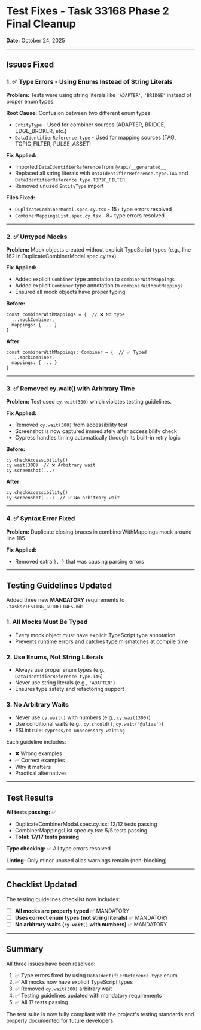 # Test Fixes - Task 33168 Phase 2 Final Cleanup

**Date:** October 24, 2025

---

## Issues Fixed

### 1. ✅ Type Errors - Using Enums Instead of String Literals

**Problem:** Tests were using string literals like `'ADAPTER'`, `'BRIDGE'` instead of proper enum types.

**Root Cause:** Confusion between two different enum types:
- `EntityType` - Used for combiner sources (ADAPTER, BRIDGE, EDGE_BROKER, etc.)
- `DataIdentifierReference.type` - Used for mapping sources (TAG, TOPIC_FILTER, PULSE_ASSET)

**Fix Applied:**
- Imported `DataIdentifierReference` from `@/api/__generated__`
- Replaced all string literals with `DataIdentifierReference.type.TAG` and `DataIdentifierReference.type.TOPIC_FILTER`
- Removed unused `EntityType` import

**Files Fixed:**
- `DuplicateCombinerModal.spec.cy.tsx` - 15+ type errors resolved
- `CombinerMappingsList.spec.cy.tsx` - 8+ type errors resolved

---

### 2. ✅ Untyped Mocks

**Problem:** Mock objects created without explicit TypeScript types (e.g., line 162 in DuplicateCombinerModal.spec.cy.tsx).

**Fix Applied:**
- Added explicit `Combiner` type annotation to `combinerWithMappings`
- Added explicit `Combiner` type annotation to `combinerWithoutMappings`
- Ensured all mock objects have proper typing

**Before:**
```tsx
const combinerWithMappings = {  // ❌ No type
  ...mockCombiner,
  mappings: { ... }
}
```

**After:**
```tsx
const combinerWithMappings: Combiner = {  // ✅ Typed
  ...mockCombiner,
  mappings: { ... }
}
```

---

### 3. ✅ Removed cy.wait() with Arbitrary Time

**Problem:** Test used `cy.wait(300)` which violates testing guidelines.

**Fix Applied:**
- Removed `cy.wait(300)` from accessibility test
- Screenshot is now captured immediately after accessibility check
- Cypress handles timing automatically through its built-in retry logic

**Before:**
```tsx
cy.checkAccessibility()
cy.wait(300)  // ❌ Arbitrary wait
cy.screenshot(...)
```

**After:**
```tsx
cy.checkAccessibility()
cy.screenshot(...)  // ✅ No arbitrary wait
```

---

### 4. ✅ Syntax Error Fixed

**Problem:** Duplicate closing braces in combinerWithMappings mock around line 185.

**Fix Applied:**
- Removed extra `}, }` that was causing parsing errors

---

## Testing Guidelines Updated

Added three new **MANDATORY** requirements to `.tasks/TESTING_GUIDELINES.md`:

### 1. All Mocks Must Be Typed
- Every mock object must have explicit TypeScript type annotation
- Prevents runtime errors and catches type mismatches at compile time

### 2. Use Enums, Not String Literals
- Always use proper enum types (e.g., `DataIdentifierReference.type.TAG`)
- Never use string literals (e.g., `'ADAPTER'`)
- Ensures type safety and refactoring support

### 3. No Arbitrary Waits
- Never use `cy.wait()` with numbers (e.g., `cy.wait(300)`)
- Use conditional waits (e.g., `cy.should()`, `cy.wait('@alias')`)
- ESLint rule: `cypress/no-unnecessary-waiting`

Each guideline includes:
- ❌ Wrong examples
- ✅ Correct examples
- Why it matters
- Practical alternatives

---

## Test Results

**All tests passing:** ✅

- DuplicateCombinerModal.spec.cy.tsx: 12/12 tests passing
- CombinerMappingsList.spec.cy.tsx: 5/5 tests passing
- **Total: 17/17 tests passing**

**Type checking:** ✅ All type errors resolved

**Linting:** Only minor unused alias warnings remain (non-blocking)

---

## Checklist Updated

The testing guidelines checklist now includes:

- [ ] **All mocks are properly typed** ✅ MANDATORY
- [ ] **Uses correct enum types (not string literals)** ✅ MANDATORY  
- [ ] **No arbitrary waits (`cy.wait()` with numbers)** ✅ MANDATORY

---

## Summary

All three issues have been resolved:

1. ✅ Type errors fixed by using `DataIdentifierReference.type` enum
2. ✅ All mocks now have explicit TypeScript types
3. ✅ Removed `cy.wait(300)` arbitrary wait
4. ✅ Testing guidelines updated with mandatory requirements
5. ✅ All 17 tests passing

The test suite is now fully compliant with the project's testing standards and properly documented for future developers.

